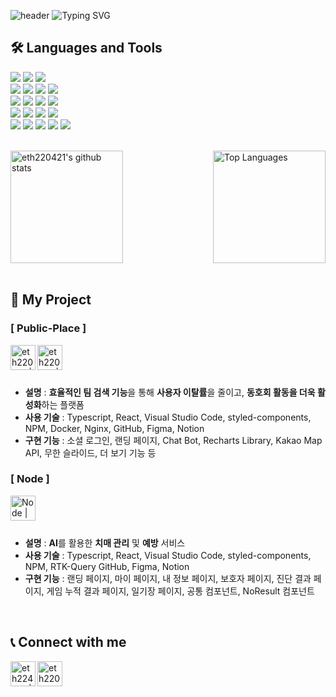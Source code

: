![header](https://capsule-render.vercel.app/api?type=waving&color=AAD4E7&customColorList=10&height=200&text=YoungHoon's%20GitHub&fontSize=50&fontColor=ffffff&animation=twinkling&fontAlign=65&fontAlignY=36)
![Typing SVG](https://readme-typing-svg.demolab.com?font=Fira+Code&pause=1000&random=false&width=435&lines=Welcome+to+YoungHoon's+GitHub+👋)

## 🛠️ Languages and Tools
<img src="https://img.shields.io/badge/C++-00599C?style=flat-square&logo=C%2B%2B&logoColor=white"/> </t>
<img src="https://img.shields.io/badge/Java-007396?style=flat-square&logo=Java&logoColor=white"/>
<img src="https://img.shields.io/badge/Python-3776AB?style=flat-square&logo=Python&logoColor=white"/> <br />
<img src="https://img.shields.io/badge/HTML5-E34F26?style=flat-square&logo=HTML5&logoColor=white"/>
<img src="https://img.shields.io/badge/CSS3-1572B6?style=flat-square&logo=CSS3&logoColor=white"/> 
<img src="https://img.shields.io/badge/JavaScript-F7DF1E?style=flat-square&logo=JavaScript&logoColor=white"/>
<img src="https://img.shields.io/badge/TypeScript-3178C6?style=flat-square&logo=TypeScript&logoColor=white"/> <br />
<img src="https://img.shields.io/badge/React-61DAFB?style=flat-square&logo=React&logoColor=white"/>
<img src="https://img.shields.io/badge/React_Native-61DAFB?style=flat-square&logo=React&logoColor=white"/>
<img src="https://img.shields.io/badge/styled--components-DB7093?style=flat-square&logo=styled-components&logoColor=white"/>
<img src="https://img.shields.io/badge/Visual Studio Code-007ACC?style=flat-square&logo=Visual-Studio-Code&logoColor=white"/> <br />
<img src="https://img.shields.io/badge/Node.js-339933?style=flat-square&logo=Node.js&logoColor=white"/>
<img src="https://img.shields.io/badge/Axios-5A29E4?style=flat-square&logo=Axios&logoColor=white"/>
<img src="https://img.shields.io/badge/Docker-2496ED?style=flat-square&logo=Docker&logoColor=white"/>
<img src="https://img.shields.io/badge/Nginx-009639?style=flat-square&logo=Nginx&logoColor=white"/> <br />
<img src="https://img.shields.io/badge/GitHub-181717?style=flat-square&logo=GitHub&logoColor=white"/>
<img src="https://img.shields.io/badge/Notion-000000?style=flat-square&logo=Notion&logoColor=white"/>
<img src="https://img.shields.io/badge/Figma-F24E1E?style=flat-square&logo=Figma&logoColor=white"/>
<img src="https://img.shields.io/badge/Discord-5865F2?style=flat-square&logo=Discord&logoColor=white"/>
<img src="https://img.shields.io/badge/Zoom-2D8CFF?style=flat-square&logo=Zoom&logoColor=white"/>

<br />

<div style="display: flex; flex-direction: row; justify-content: space-between; align-items: center;">
  <img style="height: 180px;" src="https://github-readme-stats.vercel.app/api?username=eth220421&show_icons=true&include_all_commits=true&theme=nord&hide_border=true" alt="eth220421's github stats" />
  <img style="height: 180px;" src="https://github-readme-stats.vercel.app/api/top-langs/?username=eth220421&layout=compact&theme=nord&hide_border=true" alt="Top Languages" />
</div>

<br />

## 📁 My Project
### [ Public-Place ]

<a href="https://github.com/Public-Place" target="_blank">
  <img align="left" alt="eth220421 | GitHub" width="40px" src="https://github.com/user-attachments/assets/a67c4f90-12b1-4137-a9ee-8536cd59157a" />
</a>
<a href="https://pickled-mask-7b7.notion.site/Public_Place-119e1d4b308a80c89205d8aca2879638" target="_blank">
  <img align="left" alt="eth220421 | Notion" width="40px" src="https://img.icons8.com/color/48/000000/notion.png" />
</a>

<br />
<br />
<br />

- **설명** : **효율적인 팀 검색 기능**을 통해 **사용자 이탈률**을 줄이고, **동호회 활동을 더욱 활성화**하는 플랫폼
- **사용 기술** : Typescript, React, Visual Studio Code, styled-components, NPM, Docker, Nginx, GitHub, Figma, Notion
- **구현 기능** : 소셜 로그인, 랜딩 페이지, Chat Bot, Recharts Library, Kakao Map API, 무한 슬라이드, 더 보기 기능 등


### [ Node ]

<a href="https://github.com/Node-Hackathon" target="_blank">
  <img align="left" alt="Node | GitHub" width="40px" src="https://github.com/user-attachments/assets/a67c4f90-12b1-4137-a9ee-8536cd59157a" />
</a>

<br />
<br />
<br />

- **설명** : **AI**를 활용한 **치매 관리** 및 **예방** 서비스
- **사용 기술** : Typescript, React, Visual Studio Code, styled-components, NPM, RTK-Query GitHub, Figma, Notion
- **구현 기능** : 랜딩 페이지, 마이 페이지, 내 정보 페이지, 보호자 페이지, 진단 결과 페이지, 게임 누적 결과 페이지, 일기장 페이지, 공통 컴포넌트, NoResult 컴포넌트

<br />

## 📞 Connect with me
<a href="https://www.instagram.com/0_hoooooon/" target="_blank">
  <img align="left" alt="eth224021 | Instagram" width="40px" src="https://img.icons8.com/color/48/000000/instagram-new--v2.png" />
</a>
<a href="mailto:eth220421@gmail.com">
  <img align="left" alt="eth220421@gmail.com | Gmail" width="40px" src="https://img.icons8.com/color/48/000000/gmail.png" />
</a>
